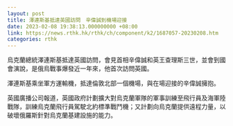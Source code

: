 ```yaml
---
layout: post
title: 澤連斯基抵達英國訪問　辛偉誠到機場迎接
date: 2023-02-08 19:38:13.000000000 +08:00
link: https://news.rthk.hk/rthk/ch/component/k2/1687057-20230208.htm
categories: rthk
---
```


烏克蘭總統澤連斯基抵達英國訪問，會見首相辛偉誠和英王查理斯三世，並會到國會演說，是俄烏戰事爆發近一年來，他首次訪問英國。

澤連斯基乘坐軍方運輸機，抵達倫敦北部一個機場，與在場迎接的辛偉誠擁抱。

英國廣播公司報道，英國政府計劃擴大對烏克蘭軍隊的軍事訓練至飛行員及海軍陸戰隊，訓練烏克蘭飛行員駕駛北約標準戰鬥機；又計劃向烏克蘭提供遠程力量，以破壞俄羅斯針對烏克蘭基建設施的能力。
